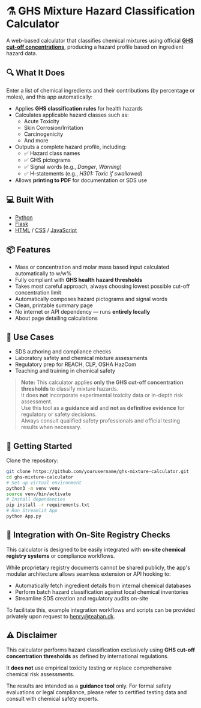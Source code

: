 # ⚗️ GHS Mixture Hazard Classification Calculator

A web-based calculator that classifies chemical mixtures using official **[GHS cut-off concentrations](https://unece.org/transport/documents/2023/07/standards/ghs-rev10)**, producing a hazard profile based on ingredient hazard data.

## 🔍 What It Does

Enter a list of chemical ingredients and their contributions (by percentage or moles), and this app automatically:

- Applies **GHS classification rules** for health hazards
- Calculates applicable hazard classes such as:
  - Acute Toxicity
  - Skin Corrosion/Irritation
  - Carcinogenicity
  - And more
- Outputs a complete hazard profile, including:
  - ✅ Hazard class names
  - ✅ GHS pictograms
  - ✅ Signal words (e.g., *Danger*, *Warning*)
  - ✅ H-statements (e.g., *H301: Toxic if swallowed*)
- Allows **printing to PDF** for documentation or SDS use

## 💻 Built With

- [Python](https://www.python.org/)
- [Flask](https://flask.palletsprojects.com/)
- [HTML](https://developer.mozilla.org/en-US/docs/Web/HTML) / [CSS](https://developer.mozilla.org/en-US/docs/Web/CSS) / [JavaScript](https://developer.mozilla.org/en-US/docs/Web/JavaScript)


## 📦 Features

- Mass or concentration and molar mass based input calculated automatically to w/w%
- Fully compliant with **GHS health hazard thresholds**
- Takes most careful approach, always choosing lowest possible cut-off concentration limit
- Automatically composes hazard pictograms and signal words
- Clean, printable summary page
- No internet or API dependency — runs **entirely locally**
- About page detailing calculations
  
## 🧪 Use Cases

- SDS authoring and compliance checks  
- Laboratory safety and chemical mixture assessments  
- Regulatory prep for REACH, CLP, OSHA HazCom  
- Teaching and training in chemical safety  

> **Note:** This calculator applies **only the GHS cut-off concentration thresholds** to classify mixture hazards.  
> It does **not** incorporate experimental toxicity data or in-depth risk assessment.  
> Use this tool as a **guidance aid** and **not as definitive evidence** for regulatory or safety decisions.  
> Always consult qualified safety professionals and official testing results when necessary.

## 🚀 Getting Started
  Clone the repository:
   ```bash
   git clone https://github.com/yourusername/ghs-mixture-calculator.git
   cd ghs-mixture-calculator
   # Set up virtual environment
   python3 -m venv venv
   source venv/bin/activate
   # Install dependencies
   pip install -r requirements.txt
   # Run Streamlit App
   python App.py
   ```
## 🔗 Integration with On-Site Registry Checks

This calculator is designed to be easily integrated with **on-site chemical registry systems** or compliance workflows.

While proprietary registry documents cannot be shared publicly, the app's modular architecture allows seamless extension or API hooking to:

- Automatically fetch ingredient details from internal chemical databases  
- Perform batch hazard classification against local chemical inventories  
- Streamline SDS creation and regulatory audits on-site  

To facilitate this, example integration workflows and scripts can be provided privately upon request to henry@teahan.dk.

## ⚠️ Disclaimer

This calculator performs hazard classification exclusively using **GHS cut-off concentration thresholds** as defined by international regulations.  

It **does not** use empirical toxicity testing or replace comprehensive chemical risk assessments.  

The results are intended as a **guidance tool** only. For formal safety evaluations or legal compliance, please refer to certified testing data and consult with chemical safety experts.


